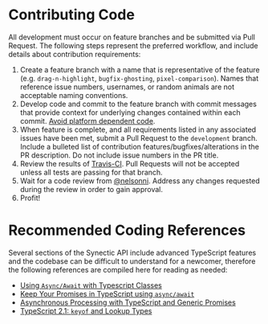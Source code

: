 # Contributing Code
All development must occur on feature branches and be submitted via Pull Request. The following steps represent the preferred workflow, and include details about contribution requirements:
1. Create a feature branch with a name that is representative of the feature (e.g. `drag-n-highlight`, `bugfix-ghosting`, `pixel-comparison`). Names that reference issue numbers, usernames, or random animals are not acceptable naming conventions.
2. Develop code and commit to the feature branch with commit messages that provide context for underlying changes contained within each commit. [Avoid platform dependent code](http://flight-manual.atom.io/hacking-atom/sections/cross-platform-compatibility/).
3. When feature is complete, and all requirements listed in any associated issues have been met, submit a Pull Request to the `development` branch. Include a bulleted list of contribution features/bugfixes/alterations in the PR description. Do not include issue numbers in the PR title.
4. Review the results of [Travis-CI](https://travis-ci.org/nelsonni/synectic). Pull Requests will not be accepted unless all tests are passing for that branch.
5. Wait for a code review from [@nelsonni](https://github.com/nelsonni). Address any changes requested during the review in order to gain approval.
6. Profit!

# Recommended Coding References
Several sections of the Synectic API include advanced TypeScript features and the codebase can be difficult to understand for a newcomer, therefore the following references are compiled here for reading as needed:
* [Using `Async/Await` with Typescript Classes](http://ivanbatic.com/using-async-await-typescript-classes/)
* [Keep Your Promises in TypeScript using `async/await`](https://blog.bitsrc.io/keep-your-promises-in-typescript-using-async-await-7bdc57041308)
* [Asynchronous Processing with TypeScript and Generic Promises](https://visualstudiomagazine.com/articles/2015/03/01/asynchronous-processing.aspx)
* [TypeScript 2.1: `keyof` and Lookup Types](https://mariusschulz.com/blog/typescript-2-1-keyof-and-lookup-types)
